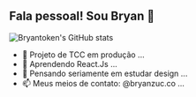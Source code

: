 ## Fala pessoal! Sou Bryan  👋
![Bryantoken's GitHub stats](https://github-readme-stats.vercel.app/api?username=bryantoken&show_icons=true&theme=dracula)

- 🔭 Projeto de TCC em produção ...
- 🌱 Aprendendo React.Js ...
- 🤔 Pensando seriamente em estudar design ...
- 📫 Meus meios de contato: @bryanzuc.co ...
